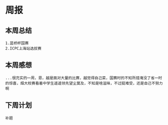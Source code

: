 # 周报

## 本周总结
    1.蓝桥杯国赛
    2.ICPC上海站选拔赛
## 本周感想
    ...很充实的一周，恩，越是面对大量的比赛，越觉得自己菜，国赛时的不知所措淹没了省一时的惊喜，烟大校赛看着中学生遥遥领先望尘莫及，不知是啥滋味，不过挺难受，还是自己不努力啊
## 下周计划
    补题